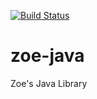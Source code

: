 [![Build Status](https://travis-ci.org/mchirico/zoe-java.svg?branch=develop)](https://travis-ci.org/mchirico/zoe-java)

# zoe-java
Zoe's Java Library
